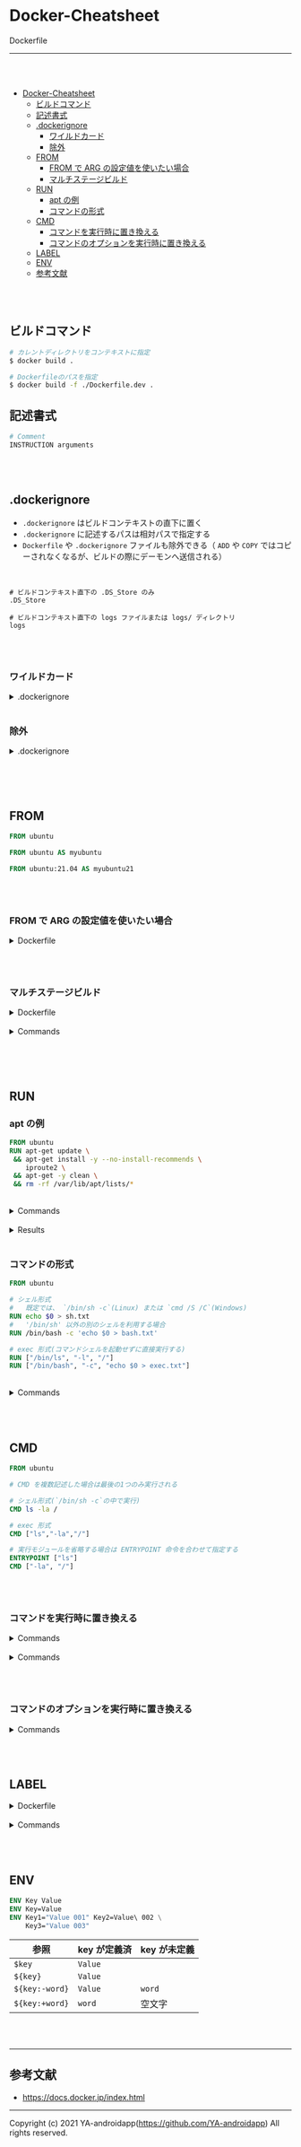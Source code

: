 <a id="markdown-docker-cheatsheet" name="docker-cheatsheet"></a>

# Docker-Cheatsheet

Dockerfile

---

<br><br>

<!-- TOC -->

- [Docker-Cheatsheet](#docker-cheatsheet)
  - [ビルドコマンド](#ビルドコマンド)
  - [記述書式](#記述書式)
  - [.dockerignore](#dockerignore)
    - [ワイルドカード](#ワイルドカード)
    - [除外](#除外)
  - [FROM](#from)
    - [FROM で ARG の設定値を使いたい場合](#from-で-arg-の設定値を使いたい場合)
    - [マルチステージビルド](#マルチステージビルド)
  - [RUN](#run)
    - [apt の例](#apt-の例)
    - [コマンドの形式](#コマンドの形式)
  - [CMD](#cmd)
    - [コマンドを実行時に置き換える](#コマンドを実行時に置き換える)
    - [コマンドのオプションを実行時に置き換える](#コマンドのオプションを実行時に置き換える)
  - [LABEL](#label)
  - [ENV](#env)
  - [参考文献](#参考文献)

<!-- /TOC -->

<br><br>

<a id="markdown-ビルドコマンド" name="ビルドコマンド"></a>

## ビルドコマンド

```bash
# カレントディレクトリをコンテキストに指定
$ docker build .

# Dockerfileのパスを指定
$ docker build -f ./Dockerfile.dev .
```

<a id="markdown-記述書式" name="記述書式"></a>

## 記述書式

```dockerfile
# Comment
INSTRUCTION arguments
```

<br><br>

<a id="markdown-dockerignore" name="dockerignore"></a>

## .dockerignore

- `.dockerignore` はビルドコンテキストの直下に置く
- `.dockerignore` に記述するパスは相対パスで指定する
- `Dockerfile` や `.dockerignore` ファイルも除外できる（ `ADD` や `COPY` ではコピーされなくなるが、ビルドの際にデーモンへ送信される）

<br>

```dockerignore
# ビルドコンテキスト直下の .DS_Store のみ
.DS_Store

# ビルドコンテキスト直下の logs ファイルまたは logs/ ディレクトリ
logs
```

<br><br>

<a id="markdown-ワイルドカード" name="ワイルドカード"></a>

### ワイルドカード

<details>
    <summary>.dockerignore</summary>

```dockerignore
# 任意のディレクトリにある.DS_Store
**/.DS_Store

# databaseディレクトリにある任意のSQLiteファイル
database/*.sqlite3

# foo/temp.txt, foo/tempdir/
*/temp*

# foo/bar/temp.txt, foo/bar/tempdir/
*/*/temp*

# tempa/, tempb/
temp?
```

</details>

<br>

<a id="markdown-除外" name="除外"></a>

### 除外

<details>
    <summary>.dockerignore</summary>

```dockerignore
# README.md 以外を除外する
*.md
!README.md
```

```dockerignore
# README.md は含まれるが README-secret.md は除外する
*.md
!README*.md
README-secret.md
```

```
# README-secret.md も除外しない
*.md
README-secret.md
!README*.md
```

</details>

<br>

<br><br>

<a id="markdown-from" name="from"></a>

## FROM

```dockerfile
FROM ubuntu
```

```dockerfile
FROM ubuntu AS myubuntu
```

```dockerfile
FROM ubuntu:21.04 AS myubuntu21
```

<br><br>

<a id="markdown-from-で-arg-の設定値を使いたい場合" name="from-で-arg-の設定値を使いたい場合"></a>

### FROM で ARG の設定値を使いたい場合

<details>
    <summary>Dockerfile</summary>

```dockerfile
ARG IMAGE_VERSION=latest
FROM ubuntu:${IMAGE_VERSION}
# FROMの前で定義したARGの値をFROM命令の後で再度参照したい場合は再び記述する必要がある
ARG VERSION
RUN echo $VERSION
```

</details>

<br><br>

<a id="markdown-マルチステージビルド" name="マルチステージビルド"></a>

### マルチステージビルド

<details>
    <summary>Dockerfile</summary>

```dockerfile
FROM node:alpine as node
FROM php:fpm-alpine

WORKDIR /var/www/html

RUN apk add --no-cache --virtual g++
RUN apk add --no-cache libstdc++ && apk add --no-cache libgcc

COPY --from=node /usr/local/bin/node /usr/local/bin/
COPY --from=node /usr/local/lib/node_modules/ /usr/local/lib/node_modules/
RUN ln -s /usr/local/bin/node /usr/local/bin/nodejs \
    && ln -s /usr/local/lib/node_modules/npm/bin/npm-cli.js /usr/local/bin/npm \
    && ln -s /usr/local/lib/node_modules/npm/bin/npm-cli.js /usr/local/bin/npx
```

</details>

<br>

<details>
    <summary>Commands</summary>

```bash
$ docker build -t yaand/from-php-node:latest dockerfiles/FROM/php-node/ -f dockerfiles/FROM/php-node/Dockerfile
$ docker run --rm --name from-php-node yaand/from-php-node:latest node version
```

</details>

<br>

<br><br>

<a id="markdown-run" name="run"></a>

## RUN

<a id="markdown-apt-の例" name="apt-の例"></a>

### apt の例

```dockerfile
FROM ubuntu
RUN apt-get update \
 && apt-get install -y --no-install-recommends \
    iproute2 \
 && apt-get -y clean \
 && rm -rf /var/lib/apt/lists/*
```

<br>

<details>
    <summary>Commands</summary>

```bash
$ docker build -t yaand/run-iproute2:latest dockerfiles/RUN/iproute2/ -f dockerfiles/RUN/iproute2/Dockerfile
$ docker run --rm --name run-iproute2 yaand/run-iproute2:latest ip a
```

</details>

<br>

<details>
    <summary>Results</summary>

```
1: lo: <LOOPBACK,UP,LOWER_UP> mtu 65536 qdisc noqueue state UNKNOWN group default qlen 1000
    link/loopback 00:00:00:00:00:00 brd 00:00:00:00:00:00
    inet 127.0.0.1/8 scope host lo
       valid_lft forever preferred_lft forever
2: tunl0@NONE: <NOARP> mtu 1480 qdisc noop state DOWN group default qlen 1000
    link/ipip 0.0.0.0 brd 0.0.0.0
3: ip6tnl0@NONE: <NOARP> mtu 1452 qdisc noop state DOWN group default qlen 1000
    link/tunnel6 :: brd ::
16: eth0@if17: <BROADCAST,MULTICAST,UP,LOWER_UP> mtu 1500 qdisc noqueue state UP group default
    link/ether 02:42:ac:11:00:02 brd ff:ff:ff:ff:ff:ff link-netnsid 0
    inet 172.17.0.2/16 brd 172.17.255.255 scope global eth0
       valid_lft forever preferred_lft forever
```

</details>

<br>

<a id="markdown-コマンドの形式" name="コマンドの形式"></a>

### コマンドの形式

```dockerfile
FROM ubuntu

# シェル形式
#   既定では、 `/bin/sh -c`(Linux) または `cmd /S /C`(Windows)
RUN echo $0 > sh.txt
#   '/bin/sh' 以外の別のシェルを利用する場合
RUN /bin/bash -c 'echo $0 > bash.txt'

# exec 形式(コマンドシェルを起動せずに直接実行する)
RUN ["/bin/ls", "-l", "/"]
RUN ["/bin/bash", "-c", "echo $0 > exec.txt"]
```

<br>

<details>
    <summary>Commands</summary>

```bash
$ docker build -t yaand/run-shell:latest dockerfiles/RUN/shell/ -f dockerfiles/RUN/shell/Dockerfile
$ docker run -it --rm --name run-shell yaand/run-shell:latest /bin/bash
root@ac8d2263d31c:/# cat sh.txt
/bin/sh
root@ac8d2263d31c:/# cat bash.txt
/bin/bash
root@ac8d2263d31c:/# cat exec.txt
/bin/bash
root@ac8d2263d31c:/# exit
```

</details>

<br><br>

<a id="markdown-cmd" name="cmd"></a>

## CMD

```dockerfile
FROM ubuntu

# CMD を複数記述した場合は最後の1つのみ実行される

# シェル形式(`/bin/sh -c`の中で実行)
CMD ls -la /

# exec 形式
CMD ["ls","-la","/"]

# 実行モジュールを省略する場合は ENTRYPOINT 命令を合わせて指定する
ENTRYPOINT ["ls"]
CMD ["-la", "/"]
```

<br><br>

<a id="markdown-コマンドを実行時に置き換える" name="コマンドを実行時に置き換える"></a>

### コマンドを実行時に置き換える

<details>
    <summary>Commands</summary>

```bash
# シェル形式
$ docker build -t yaand/cmd-shell:latest dockerfiles/CMD/shell/ -f dockerfiles/CMD/shell/Dockerfile

# CMD で指定された `ls -la /` が実行される
$ docker run --rm --name cmd-shell yaand/cmd-shell:latest

# CMD の内容を引数で置き換えて `ls -la /home` が実行される
$ docker run --rm --name cmd-shell yaand/cmd-shell:latest ls -la /home
```

</details>

<br>

<details>
    <summary>Commands</summary>

```bash
# exec 形式
$ docker build -t yaand/cmd-exec:latest dockerfiles/CMD/exec/ -f dockerfiles/CMD/exec/Dockerfile

# CMD で指定された `ls -la /` が実行される
$ docker run --rm --name cmd-exec yaand/cmd-exec:latest

# CMD の内容を引数で置き換えて `ls -la /home` が実行される
$ docker run --rm --name cmd-exec yaand/cmd-exec:latest ls -la /home
```

</details>

<br><br>

<a id="markdown-コマンドのオプションを実行時に置き換える" name="コマンドのオプションを実行時に置き換える"></a>

### コマンドのオプションを実行時に置き換える

<details>
    <summary>Commands</summary>

```bash
# ENTRYPOINT 命令を合わせて指定
$ docker build -t yaand/cmd-entrypoint:latest dockerfiles/CMD/entrypoint/ -f dockerfiles/CMD/entrypoint/Dockerfile

# ENTRYPOINT で指定された `ls` に CMD で指定された `-la /` を追加して実行される
$ docker run --rm --name cmd-entrypoint yaand/cmd-entrypoint:latest

# ENTRYPOINT で指定された `ls` に、 CMD の内容を引数で置き換えた `-la /home` を追加して実行される
$ docker run --rm --name cmd-entrypoint yaand/cmd-entrypoint:latest -la /home

# ENTRYPOINT の内容を引数で置き換えた `dpkg` が実行される (["dpkg", "-la", "/"] ではなく、 ["dpkg"] のみ)
$ docker run --rm --name cmd-entrypoint --entrypoint=dpkg yaand/cmd-entrypoint:latest
  # dpkg: error: need an action option

    # `docker run --rm --name cmd-entrypoint --entrypoint=dpkg yaand/cmd-entrypoint:latest -la /` と実行すると
    # dpkg-query: no packages found matching /
    # という、異なる結果になるため、 CMD の内容は無視されていることがわかる
    #   「--entrypoint を指定すると、イメージ上のあらゆるデフォルト命令群が削除されます」
    #   https://docs.docker.jp/engine/reference/run.html#entrypoint

# ENTRYPOINT の内容を引数で置き換えた `dpkg` に、 CMD の内容を引数で置き換えた `-l` を追加して実行される
$ docker run --rm --name cmd-entrypoint --entrypoint=dpkg yaand/cmd-entrypoint:latest -l
  # Desired=Unknown/Install/Remove/Purge/Hold
  # | Status=Not/Inst/Conf-files/Unpacked/halF-conf/Half-inst/trig-aWait/Trig-pend
  # |/ Err?=(none)/Reinst-required (Status,Err: uppercase=bad)
  # ||/ Name                    Version                      Architecture Description
  # +++-=======================-============================-============-========================================================================
  # ii  adduser                 3.118ubuntu2                 all          add and remove users and groups
  # ii  apt                     2.0.5                        amd64        commandline package manager
```

</details>

<br><br>

<a id="markdown-label" name="label"></a>

## LABEL

<details>
    <summary>Dockerfile</summary>

```dockerfile
FROM ubuntu

LABEL maintainer="YA-androidapp(https://github.com/YA-androidapp)" \
      version="1.0" \
      description="This is hoge image."
```

</details>

<br>

<details>
    <summary>Commands</summary>

```bash
$ docker build -t yaand/label:latest dockerfiles/LABEL/ -f dockerfiles/LABEL/Dockerfile
$ docker run -it --name label yaand/label:latest

# `docker inspect` で確認
$ docker inspect --format '{{ index .Config.Labels "maintainer"}}' label
```

> YA-androidapp(https://github.com/YA-androidapp)

</details>

<br><br>

<a id="markdown-env" name="env"></a>

## ENV

```dockerfile
ENV Key Value
ENV Key=Value
ENV Key1="Value 001" Key2=Value\ 002 \
    Key3="Value 003"
```

| 参照           | key が定義済 | key が未定義 |
| -------------- | ------------ | ------------ |
| `$key`         | `Value`      |              |
| `${key}`       | `Value`      |              |
| `${key:-word}` | `Value`      | `word`       |
| `${key:+word}` | `word`       | 空文字       |

<br><br>

---

<a id="markdown-参考文献" name="参考文献"></a>

## 参考文献

- https://docs.docker.jp/index.html

---

Copyright (c) 2021 YA-androidapp(https://github.com/YA-androidapp) All rights reserved.
